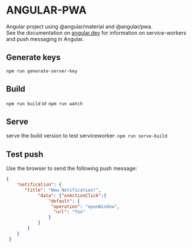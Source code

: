 # ANGULAR-PWA

Angular project using @angular/material and @angular/pwa.  
See the documentation on [angular.dev](https://angular.dev/ecosystem/service-workers) for information on service-workers and push messaging in Angular.

## Generate keys

`npm run generate-server-key`

## Build

`npm run build` or `npm run watch`

## Serve

serve the build version to test serviceworker: `npm run serve-build`

## Test push

Use the browser to send the following push message:

```json
{
    "notification": {     
       "title": "New Notification!",
            "data": {"onActionClick":{
                "default": {
                 "operation": "openWindow",
                  "url": "foo"
                }
            }
        }
    }
 } 
```
